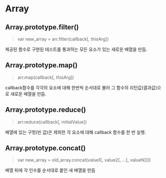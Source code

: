Array
===============
## Array.prototype.filter()
> var new_array = arr.filter(callback[, thisArg])

제공된 함수로 구현된 테스트를 통과하는 모든 요소가 있는 새로운 배열을 만듬.

## Array.prototype.map()
> arr.map(callback[, thisArg])

callback함수를 각각의 요소에 대해 한번씩 순서대로 불러 그 함수의 리턴값(결과값)으로 새로운 배열을 만듬.

## Array.prototype.reduce()
> arr.reduce(callback[, initialValue])

배열에 있는 구멍(빈 값)은 제외한 각 요소에 대해 callback 함수를 한 번 실행.

## Array.prototype.concat()
> var new_array = old_array.concat(value1[, value2[, ...[, valueN]]])

배열 뒤에 각 인수를 순서대로 붙인 새 배열을 만듬